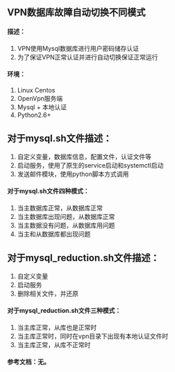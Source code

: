 ## VPN数据库故障自动切换不同模式

#### 描述：

1.  VPN使用Mysql数据库进行用户密码储存认证
2.  为了保证VPN正常认证并进行自动切换保证正常运行


#### 环境：

1.  Linux Centos
2.  OpenVpn服务端
3.  Mysql + 本地认证
4.  Python2.6+


## 对于mysql.sh文件描述：

1.  自定义变量，数据库信息，配置文件，认证文件等
2.  启动服务，使用了原生的service启动和systemctl启动
3.  发送邮件模块，使用python脚本方式调用

#### 对于mysql.sh文件四种模式：

1.  当主数据库正常，从数据库正常
2.  当主数据库出现问题，从数据库正常
3.  当主数据没有问题，从数据库用问题
4.  当主和从数据库都出现问题

## 对于mysql_reduction.sh文件描述：

1.  自定义变量
2.  启动服务
3.  删除相关文件，并还原


#### 对于mysql_reduction.sh文件三种模式：

1.  当主库正常，从库也是正常时
2.  当主库正常时，同时在vpn目录下出现有本地认证文件时
3.  当主库正常，从库不正常时


#### 参考文档：无。